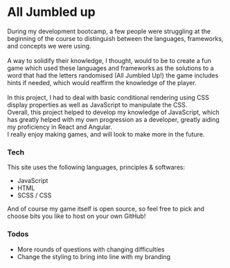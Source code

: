 # All Jumbled up
During my development bootcamp, a few people were struggling at the beginning of the course to distinguish between the languages, frameworks, and concepts we were using. <br /><br /> A way to solidify their knowledge, I thought, would to be to create a fun game which used these languages and frameworks as the solutions to a word that had the letters randomised (All Jumbled Up!) the game includes hints if needed, which would reaffirm the knowledge of the player. <br />
<br />
In this project, I had to deal with basic conditional rendering using CSS display properties as well as JavaScript to manipulate the CSS. <br />
Overall, this project helped to develop my knowledge of JavaScript, which has greatly helped with my own progression as a developer, greatly aiding my proficiency in React and Angular. <br />
I really enjoy making games, and will look to make more in the future.

### Tech

This site uses the following languages, principles & softwares:
  - JavaScript
  - HTML
  - SCSS / CSS

And of course my game itself is open source, so feel free to pick and choose bits you like to host on your own GitHub!

### Todos

 - More rounds of questions with changing difficulties
 - Change the styling to bring into line with my branding
